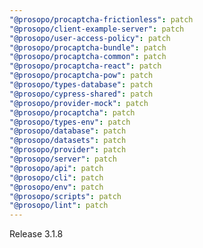 ```yaml
---
"@prosopo/procaptcha-frictionless": patch
"@prosopo/client-example-server": patch
"@prosopo/user-access-policy": patch
"@prosopo/procaptcha-bundle": patch
"@prosopo/procaptcha-common": patch
"@prosopo/procaptcha-react": patch
"@prosopo/procaptcha-pow": patch
"@prosopo/types-database": patch
"@prosopo/cypress-shared": patch
"@prosopo/provider-mock": patch
"@prosopo/procaptcha": patch
"@prosopo/types-env": patch
"@prosopo/database": patch
"@prosopo/datasets": patch
"@prosopo/provider": patch
"@prosopo/server": patch
"@prosopo/api": patch
"@prosopo/cli": patch
"@prosopo/env": patch
"@prosopo/scripts": patch
"@prosopo/lint": patch
---
```


Release 3.1.8
  
